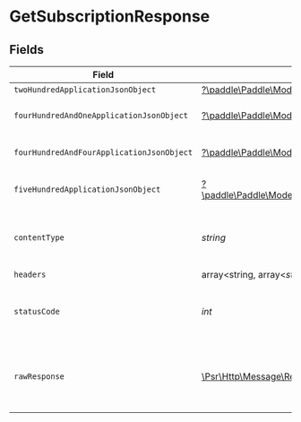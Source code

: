 # GetSubscriptionResponse


## Fields

| Field                                                                                                                                                                   | Type                                                                                                                                                                    | Required                                                                                                                                                                | Description                                                                                                                                                             |
| ----------------------------------------------------------------------------------------------------------------------------------------------------------------------- | ----------------------------------------------------------------------------------------------------------------------------------------------------------------------- | ----------------------------------------------------------------------------------------------------------------------------------------------------------------------- | ----------------------------------------------------------------------------------------------------------------------------------------------------------------------- |
| `twoHundredApplicationJsonObject`                                                                                                                                       | [?\paddle\Paddle\Models\Operations\GetSubscriptionResponseBody](../../Models/Operations/GetSubscriptionResponseBody.md)                                                 | :heavy_minus_sign:                                                                                                                                                      | OK                                                                                                                                                                      |
| `fourHundredAndOneApplicationJsonObject`                                                                                                                                | [?\paddle\Paddle\Models\Operations\GetSubscriptionSubscriptionsResponseBody](../../Models/Operations/GetSubscriptionSubscriptionsResponseBody.md)                       | :heavy_minus_sign:                                                                                                                                                      | General error response                                                                                                                                                  |
| `fourHundredAndFourApplicationJsonObject`                                                                                                                               | [?\paddle\Paddle\Models\Operations\GetSubscriptionSubscriptionsResponseResponseBody](../../Models/Operations/GetSubscriptionSubscriptionsResponseResponseBody.md)       | :heavy_minus_sign:                                                                                                                                                      | General error response                                                                                                                                                  |
| `fiveHundredApplicationJsonObject`                                                                                                                                      | [?\paddle\Paddle\Models\Operations\GetSubscriptionSubscriptionsResponse500ResponseBody](../../Models/Operations/GetSubscriptionSubscriptionsResponse500ResponseBody.md) | :heavy_minus_sign:                                                                                                                                                      | General error response                                                                                                                                                  |
| `contentType`                                                                                                                                                           | *string*                                                                                                                                                                | :heavy_check_mark:                                                                                                                                                      | HTTP response content type for this operation                                                                                                                           |
| `headers`                                                                                                                                                               | array<string, array<*string*>>                                                                                                                                          | :heavy_minus_sign:                                                                                                                                                      | N/A                                                                                                                                                                     |
| `statusCode`                                                                                                                                                            | *int*                                                                                                                                                                   | :heavy_check_mark:                                                                                                                                                      | HTTP response status code for this operation                                                                                                                            |
| `rawResponse`                                                                                                                                                           | [\Psr\Http\Message\ResponseInterface](https://www.php-fig.org/psr/psr-7/#33-psrhttpmessageresponseinterface)                                                            | :heavy_minus_sign:                                                                                                                                                      | Raw HTTP response; suitable for custom response parsing                                                                                                                 |